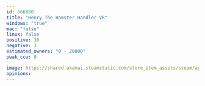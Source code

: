 ```yaml
---
id: 566880
title: "Henry The Hamster Handler VR"
windows: "true"
mac: "false"
linux: false
positive: 30
negative: 3
estimated_owners: "0 - 20000"
peak_ccu: 0

image: https://shared.akamai.steamstatic.com/store_item_assets/steam/apps/566880/header.jpg?t=1727092155
opinions:
---
```


